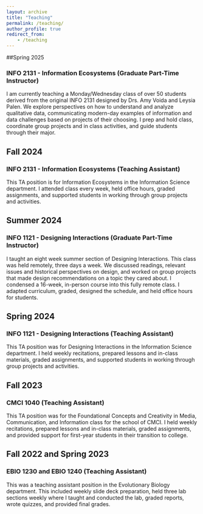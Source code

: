 ```yaml
---
layout: archive
title: "Teaching"
permalink: /teaching/
author_profile: true
redirect_from: 
    - /teaching
---
```

##Spring 2025

### INFO 2131 - Information Ecosystems (Graduate Part-Time Instructor)

I am currently teaching a Monday/Wednesday class of over 50 students derived from the original INFO 2131 designed by Drs. Amy Voida and Leysia Palen. We explore perspectives on how to understand and analyze qualitative data, communicating modern-day examples of information and data challenges based on projects of their choosing. I prep and hold class, coordinate group projects and in class activities, and guide students through their major.  

## Fall 2024

### INFO 2131 - Information Ecosystems (Teaching Assistant)

This TA position is for Information Ecosystems in the Information Science department. I attended class every week, held office hours, graded assignments, and supported students in working through group projects and activities.

## Summer 2024

### INFO 1121 - Designing Interactions (Graduate Part-Time Instructor)

I taught an eight week summer section of Designing Interactions. This class was held remotely, three days a week. We discussed readings, relevant issues and historical perspectives on design, and worked on group projects that made design recommendations on a topic they cared about. I condensed a 16-week, in-person course into this fully remote class. I adapted curriculum, graded, designed the schedule, and held office hours for students. 


## Spring 2024

### INFO 1121 - Designing Interactions (Teaching Assistant)

This TA position was for Designing Interactions in the Information Science department. I held weekly recitations, prepared lessons and in-class materials, graded assignments, and supported students in working through group projects and activities.  

## Fall 2023

### CMCI 1040 (Teaching Assistant)

This TA position was for the Foundational Concepts and Creativity in Media, Communication, and Information class for the school of CMCI. I held weekly recitations, prepared lessons and in-class materials, graded assignments, and provided support for first-year students in their transition to college. 

## Fall 2022 and Spring 2023

### EBIO 1230 and EBIO 1240 (Teaching Assistant)

This was a teaching assistant position in the Evolutionary Biology department. This included weekly slide deck preparation, held three lab sections weekly where I taught and conducted the lab, graded reports, wrote quizzes, and provided final grades.
